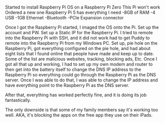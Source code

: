 Started to install Raspberry Pi OS on a Raspberry Pi Zero
This Pi won't work
Ordered a new one
Raspberry Pi 5 has everything I need
-8GB of RAM
-4 USB
-1GB Ethernet
-Bluetooth
-PCIe Expansion connector

Once I got the Raspberry Pi started, I imaged the OS onto the Pi. Set up the account and PW. Set up a Static IP for the Raspberry Pi. I tried to remote into the Raspberry Pi with SSH, and it did not work had to get Puddy to remote into the Raspberry Pi from my Windows PC. 
Set up, pie hole on the Raspberry Pi, got everything configured on the pie hole, and had about eight lists that I found online that people have made and keep up to date. Some of the list are malicious websites, tracking, blocking ads, Etc.
Once I got all that up and working, I had to set up my own modem and router to then get into the battery itself to change the DNS IP address to the Raspberry Pi so everything could go through the Raspberry Pi as the DNS server. Once I was able to do that, I was able to change the IP address and have everything point to the Raspberry Pi as the DNS server. 


After that, everything has worked perfectly fine, and it is doing its job fantastically.


The only downside is that some of my family members say it's working too well. AKA, it's blocking the apps on the free app they use on their iPads.
